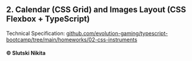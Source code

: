 ##  2. Calendar (CSS Grid) and Images Layout (CSS Flexbox + TypeScript) 


Technical Specification: [github.com/evolution-gaming/typescript-bootcamp/tree/main/homeworks/02-css-instruments](https://github.com/evolution-gaming/typescript-bootcamp/tree/main/homeworks/02-css-instruments)  

#### © Slutski Nikita